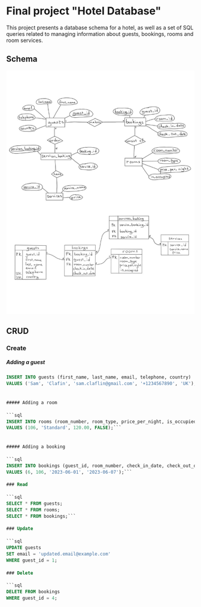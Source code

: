 # Final project "Hotel Database"

This project presents a database schema for a hotel, as well as a set of SQL queries related to managing information about guests, bookings, rooms and room services.

## Schema

![Database schema in entity-relation notation and Chen notation](./hotel_db_schema.jpg)

## CRUD 
### Create
##### Adding a guest

```sql
INSERT INTO guests (first_name, last_name, email, telephone, country)
VALUES ('Sam', 'Clafin', 'sam.claflin@gmail.com', '+1234567890', 'UK');```


##### Adding a room

```sql
INSERT INTO rooms (room_number, room_type, price_per_night, is_occupied)
VALUES (106, 'Standard', 120.00, FALSE);```


##### Adding a booking

```sql
INSERT INTO bookings (guest_id, room_number, check_in_date, check_out_date)
VALUES (6, 106, '2023-06-01', '2023-06-07');```

### Read

```sql
SELECT * FROM guests;
SELECT * FROM rooms;
SELECT * FROM bookings;```

### Update

```sql
UPDATE guests
SET email = 'updated.email@example.com'
WHERE guest_id = 1;

### Delete

```sql
DELETE FROM bookings
WHERE guest_id = 4;
